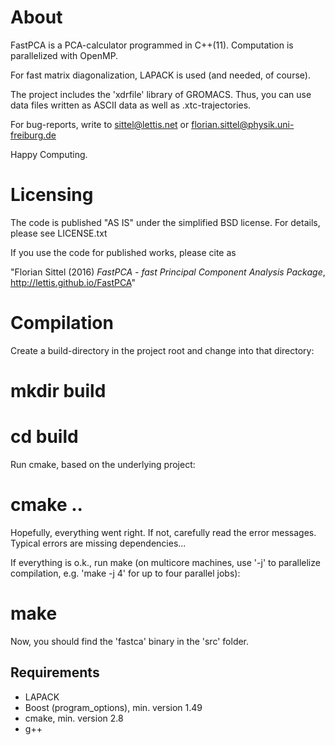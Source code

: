 # About #

FastPCA is a PCA-calculator programmed in C++(11).
Computation is parallelized with OpenMP.

For fast matrix diagonalization, LAPACK is used (and needed, of course).

The project includes the 'xdrfile' library of GROMACS. Thus, you can
use data files written as ASCII data as well as .xtc-trajectories.

For bug-reports, write to
   sittel@lettis.net
or
   florian.sittel@physik.uni-freiburg.de

Happy Computing.

# Licensing #
The code is published "AS IS" under the simplified BSD license.
For details, please see LICENSE.txt

If you use the code for published works, please cite as

"Florian Sittel (2016) *FastPCA - fast Principal Component Analysis Package*, http://lettis.github.io/FastPCA"


# Compilation #

Create a build-directory in the project root and change into
that directory:
   # mkdir build
   # cd build
Run cmake, based on the underlying project:
   # cmake ..
Hopefully, everything went right.
If not, carefully read the error messages.
Typical errors are missing dependencies...

If everything is o.k., run make (on multicore machines, use '-j' to parallelize
compilation, e.g. 'make -j 4' for up to four parallel jobs):
   # make
Now, you should find the 'fastca' binary in the 'src' folder.

## Requirements ##
  * LAPACK
  * Boost (program_options), min. version 1.49
  * cmake, min. version 2.8
  * g++

